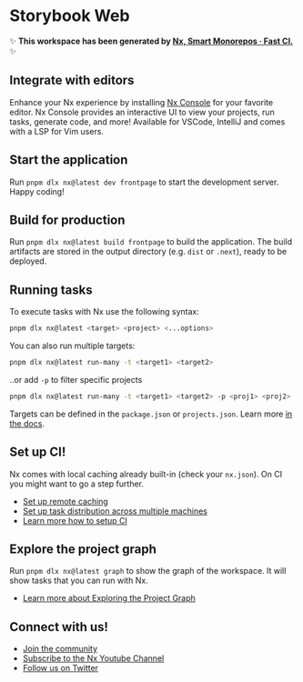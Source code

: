 # Storybook Web

✨ **This workspace has been generated by [Nx, Smart Monorepos · Fast CI.](https://nx.dev)** ✨

## Integrate with editors

Enhance your Nx experience by installing [Nx Console](https://nx.dev/nx-console) for your favorite editor. Nx Console
provides an interactive UI to view your projects, run tasks, generate code, and more! Available for VSCode, IntelliJ and
comes with a LSP for Vim users.

## Start the application

Run `pnpm dlx nx@latest dev frontpage` to start the development server. Happy coding!

## Build for production

Run `pnpm dlx nx@latest build frontpage` to build the application. The build artifacts are stored in the output directory (e.g. `dist` or `.next`), ready to be deployed.

## Running tasks

To execute tasks with Nx use the following syntax:

```sh
pnpm dlx nx@latest <target> <project> <...options>
```

You can also run multiple targets:

```sh
pnpm dlx nx@latest run-many -t <target1> <target2>
```

..or add `-p` to filter specific projects

```sh
pnpm dlx nx@latest run-many -t <target1> <target2> -p <proj1> <proj2>
```

Targets can be defined in the `package.json` or `projects.json`. Learn more [in the docs](https://nx.dev/features/run-tasks).

## Set up CI!

Nx comes with local caching already built-in (check your `nx.json`). On CI you might want to go a step further.

- [Set up remote caching](https://nx.dev/features/share-your-cache)
- [Set up task distribution across multiple machines](https://nx.dev/nx-cloud/features/distribute-task-execution)
- [Learn more how to setup CI](https://nx.dev/recipes/ci)

## Explore the project graph

Run `pnpm dlx nx@latest graph` to show the graph of the workspace.
It will show tasks that you can run with Nx.

- [Learn more about Exploring the Project Graph](https://nx.dev/core-features/explore-graph)

## Connect with us!

- [Join the community](https://nx.dev/community)
- [Subscribe to the Nx Youtube Channel](https://www.youtube.com/@nxdevtools)
- [Follow us on Twitter](https://twitter.com/nxdevtools)
